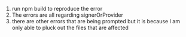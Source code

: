 1) run npm build to reproduce the error
2) The errors are all regarding signerOrProvider
3) there are other errors that are being prompted but it is because I am only able to pluck out the files that are affected